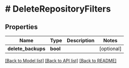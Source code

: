 # # DeleteRepositoryFilters

## Properties

Name | Type | Description | Notes
------------ | ------------- | ------------- | -------------
**delete_backups** | **bool** |  | [optional]

[[Back to Model list]](../../README.md#models) [[Back to API list]](../../README.md#endpoints) [[Back to README]](../../README.md)
